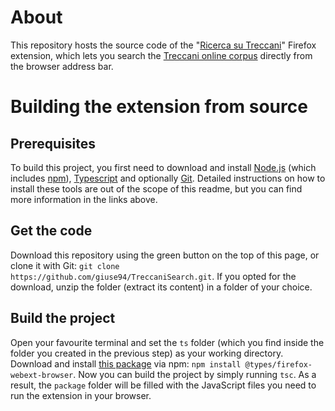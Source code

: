 # About
This repository hosts the source code of the "[Ricerca su Treccani](https://addons.mozilla.org/it/firefox/addon/ricerca-su-treccani/)"
Firefox extension, which lets you search the [Treccani online corpus](http://www.treccani.it) directly from the browser address bar.

# Building the extension from source
## Prerequisites
To build this project, you first need to download and install [Node.js](https://nodejs.org/en/) (which includes
[npm](https://www.npmjs.com/get-npm)), [Typescript](https://www.typescriptlang.org/) and optionally [Git](https://git-scm.com/).
Detailed instructions on how to install these tools are out of the scope of this readme, but you can find more information in the
links above.

## Get the code
Download this repository using the green button on the top of this page, or clone it with Git:
`git clone https://github.com/giuse94/TreccaniSearch.git`. If you opted for the download, unzip the folder (extract its content)
in a folder of your choice.

## Build the project
Open your favourite terminal and set the `ts` folder (which you find inside the folder you created in the previous step) as your
working directory. Download and install [this package](https://www.npmjs.com/package/@types/firefox-webext-browser)
via npm: `npm install @types/firefox-webext-browser`. Now you can build the project by simply running `tsc`. As a result, the
`package` folder will be filled with the JavaScript files you need to run the extension in your browser.
